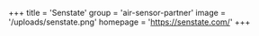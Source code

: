 +++
title = 'Senstate'
group = 'air-sensor-partner'
image = '/uploads/senstate.png'
homepage = 'https://senstate.com/'
+++